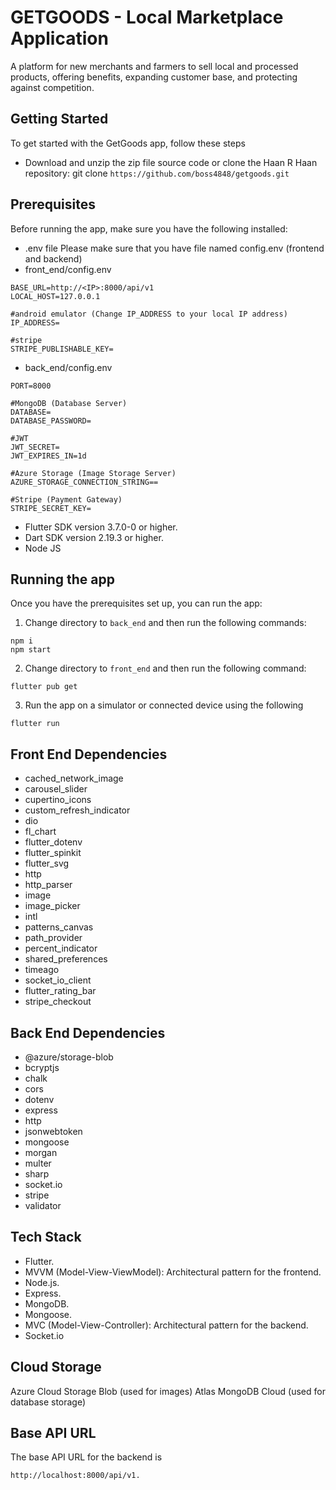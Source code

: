 # GETGOODS - Local Marketplace Application
A platform for new merchants and farmers to sell local and processed products, offering benefits, expanding customer base, and protecting against competition.

## Getting Started
To get started with the GetGoods app, follow these steps
- Download and unzip the zip file source code or clone the Haan R Haan repository: git clone
`https://github.com/boss4848/getgoods.git`

## Prerequisites
Before running the app, make sure you have the following installed:
- .env file Please make sure that you have file named config.env (frontend and backend)
- front_end/config.env
```
BASE_URL=http://<IP>:8000/api/v1
LOCAL_HOST=127.0.0.1

#android emulator (Change IP_ADDRESS to your local IP address)
IP_ADDRESS=

#stripe
STRIPE_PUBLISHABLE_KEY=
```
- back_end/config.env
```
PORT=8000

#MongoDB (Database Server)
DATABASE=
DATABASE_PASSWORD=

#JWT
JWT_SECRET=
JWT_EXPIRES_IN=1d

#Azure Storage (Image Storage Server)
AZURE_STORAGE_CONNECTION_STRING==

#Stripe (Payment Gateway)
STRIPE_SECRET_KEY=
```
- Flutter SDK version 3.7.0-0 or higher.
- Dart SDK version 2.19.3 or higher.
- Node JS

## Running the app
Once you have the prerequisites set up, you can run the app:
1. Change directory to `back_end` and then run the following commands:
```
npm i
npm start
```
2. Change directory to `front_end` and then run the following command:
```
flutter pub get
```
3. Run the app on a simulator or connected device using the following
```
flutter run
```

## Front End Dependencies
- cached_network_image
- carousel_slider
- cupertino_icons
- custom_refresh_indicator
- dio
- fl_chart
- flutter_dotenv
- flutter_spinkit
- flutter_svg
- http
- http_parser
- image
- image_picker
- intl
- patterns_canvas
- path_provider
- percent_indicator
- shared_preferences
- timeago
- socket_io_client
- flutter_rating_bar
- stripe_checkout

## Back End Dependencies
- @azure/storage-blob
- bcryptjs
- chalk
- cors
- dotenv
- express
- http
- jsonwebtoken
- mongoose
- morgan
- multer
- sharp
- socket.io
- stripe
- validator

## Tech Stack
- Flutter.
- MVVM (Model-View-ViewModel): Architectural pattern for the frontend.
- Node.js.
- Express.
- MongoDB.
- Mongoose.
- MVC (Model-View-Controller): Architectural pattern for the backend.
- Socket.io

## Cloud Storage
Azure Cloud Storage Blob (used for images)
Atlas MongoDB Cloud (used for database storage)

## Base API URL
The base API URL for the backend is 
```
http://localhost:8000/api/v1.
```